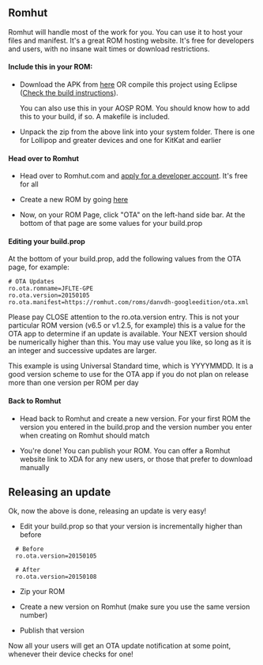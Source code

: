 ## Romhut

Romhut will handle most of the work for you. You can use it to host your files and manifest. It's a great ROM hosting website. It's free for developers and users, with no insane wait times or download restrictions.

#### Include this in your ROM:

- Download the APK from [here](http://ultimarom.com/downloads/ota-updates/) OR compile this project using Eclipse ([Check the build instructions](Building.md)). 

  You can also use this in your AOSP ROM. You should know how to add this to your build, if so. A makefile is included.
  
- Unpack the zip from the above link into your system folder. There is one for Lollipop and greater devices and one for KitKat and earlier

#### Head over to Romhut

- Head over to Romhut.com and [apply for a developer account](https://Romhut.com/developers/new). It's free for all

- Create a new ROM by going [here](https://Romhut.com/dashboard/roms/new)

- Now, on your ROM Page, click "OTA" on the left-hand side bar. At the bottom of that page are some values for your build.prop

#### Editing your build.prop

At the bottom of your build.prop, add the following values from the OTA page, for example:

```
# OTA Updates
ro.ota.romname=JFLTE-GPE
ro.ota.version=20150105
ro.ota.manifest=https://romhut.com/roms/danvdh-googleedition/ota.xml
```
  
Please pay CLOSE attention to the ro.ota.version entry. This is not your particular ROM version (v6.5 or v1.2.5, for example) this is a value for the OTA app to determine if an update is available. Your NEXT version should be numerically higher than this. You may use value you like, so long as it is an integer and successive updates are larger.

This example is using Universal Standard time, which is YYYYMMDD. It is a good version scheme to use for the OTA app if you do not plan on release more than one version per ROM per day

#### Back to Romhut

- Head back to Romhut and create a new version. For your first ROM the version you entered in the build.prop and the version number you enter when creating on Romhut should match

- You're done! You can publish your ROM. You can offer a Romhut website link to XDA for any new users, or those that prefer to download manually

## Releasing an update

Ok, now the above is done, releasing an update is very easy!

- Edit your build.prop so that your version is incrementally higher than before

```
  # Before
  ro.ota.version=20150105
  
  # After
  ro.ota.version=20150108 
```
  
- Zip your ROM

- Create a new version on Romhut (make sure you use the same version number)

- Publish that version

Now all your users will get an OTA update notification at some point, whenever their device checks for one!